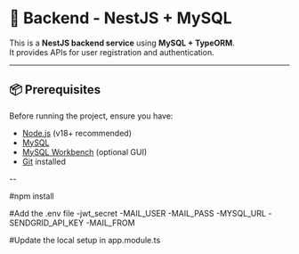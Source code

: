 # 🚀 Backend - NestJS + MySQL

This is a **NestJS backend service** using **MySQL + TypeORM**.  
It provides APIs for user registration and authentication.

---

## 📦 Prerequisites

Before running the project, ensure you have:

- [Node.js](https://nodejs.org/) (v18+ recommended)  
- [MySQL](https://dev.mysql.com/downloads/installer/)  
- [MySQL Workbench](https://dev.mysql.com/downloads/workbench/) (optional GUI)  
- [Git](https://git-scm.com/) installed  

--

#npm install

#Add the .env file
 -jwt_secret
 -MAIL_USER
 -MAIL_PASS
 -MYSQL_URL
 -SENDGRID_API_KEY
 -MAIL_FROM

#Update the local setup in app.module.ts

